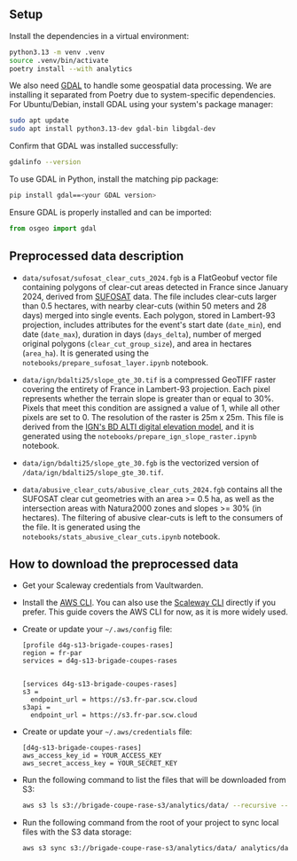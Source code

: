 ## Setup

Install the dependencies in a virtual environment:

```bash
python3.13 -m venv .venv
source .venv/bin/activate
poetry install --with analytics
```

We also need [GDAL](https://gdal.org/en/stable/) to handle some geospatial data processing.
We are installing it separated from Poetry due to system-specific dependencies.
For Ubuntu/Debian, install GDAL using your system's package manager:

```bash
sudo apt update
sudo apt install python3.13-dev gdal-bin libgdal-dev
```

Confirm that GDAL was installed successfully:

```bash
gdalinfo --version
```

To use GDAL in Python, install the matching pip package:

```bash
pip install gdal==<your GDAL version>
```

Ensure GDAL is properly installed and can be imported:

```python
from osgeo import gdal
```

## Preprocessed data description

- `data/sufosat/sufosat_clear_cuts_2024.fgb` is a FlatGeobuf vector file containing polygons of clear-cut areas detected in France since January 2024, derived from [SUFOSAT](https://ee-sufosatclearcuts.projects.earthengine.app/view/sufosat-clearcuts-fr) data. The file includes clear-cuts larger than 0.5 hectares, with nearby clear-cuts (within 50 meters and 28 days) merged into single events. Each polygon, stored in Lambert-93 projection, includes attributes for the event's start date (`date_min`), end date (`date_max`), duration in days (`days_delta`), number of merged original polygons (`clear_cut_group_size`), and area in hectares (`area_ha`). It is generated using the `notebooks/prepare_sufosat_layer.ipynb` notebook.

- `data/ign/bdalti25/slope_gte_30.tif` is a compressed GeoTIFF raster covering the entirety of France in Lambert-93 projection. Each pixel represents whether the terrain slope is greater than or equal to 30%. Pixels that meet this condition are assigned a value of 1, while all other pixels are set to 0. The resolution of the raster is 25m x 25m. This file is derived from the [IGN's BD ALTI digital elevation model](https://geoservices.ign.fr/bdalti), and it is generated using the `notebooks/prepare_ign_slope_raster.ipynb` notebook.

- `data/ign/bdalti25/slope_gte_30.fgb` is the vectorized version of `/data/ign/bdalti25/slope_gte_30.tif`.

- `data/abusive_clear_cuts/abusive_clear_cuts_2024.fgb` contains all the SUFOSAT clear cut geometries with an area >= 0.5 ha, as well as the intersection areas with Natura2000 zones and slopes >= 30% (in hectares). The filtering of abusive clear-cuts is left to the consumers of the file. It is generated using the `notebooks/stats_abusive_clear_cuts.ipynb` notebook.

## How to download the preprocessed data

- Get your Scaleway credentials from Vaultwarden.

- Install the [AWS CLI](https://docs.aws.amazon.com/cli/latest/userguide/getting-started-install.html#getting-started-install-instructions).
  You can also use the [Scaleway CLI](https://www.scaleway.com/en/cli/) directly if you prefer.
  This guide covers the AWS CLI for now, as it is more widely used.

- Create or update your `~/.aws/config` file:

  ```
  [profile d4g-s13-brigade-coupes-rases]
  region = fr-par
  services = d4g-s13-brigade-coupes-rases


  [services d4g-s13-brigade-coupes-rases]
  s3 =
    endpoint_url = https://s3.fr-par.scw.cloud
  s3api =
    endpoint_url = https://s3.fr-par.scw.cloud
  ```

- Create or update your `~/.aws/credentials` file:

  ```
  [d4g-s13-brigade-coupes-rases]
  aws_access_key_id = YOUR_ACCESS_KEY
  aws_secret_access_key = YOUR_SECRET_KEY
  ```

- Run the following command to list the files that will be downloaded from S3:

  ```bash
  aws s3 ls s3://brigade-coupe-rase-s3/analytics/data/ --recursive --profile d4g-s13-brigade-coupes-rases
  ```

- Run the following command from the root of your project to sync local files with the S3 data storage:

  ```bash
  aws s3 sync s3://brigade-coupe-rase-s3/analytics/data/ analytics/data/ --exact-timestamps --profile d4g-s13-brigade-coupes-rases
  ```

